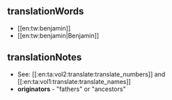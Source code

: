 ## translationWords

* [[en:tw:benjamin]]
* [[en:tw:benjamin|Benjamin]]

## translationNotes

* See: [[:en:ta:vol2:translate:translate_numbers]] and [[:en:ta:vol1:translate:translate_names]]
* **originators** - "fathers" or "ancestors"
